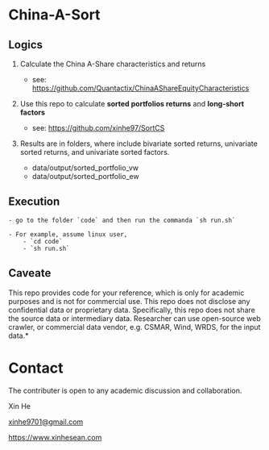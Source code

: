 # China-A-Sort

## Logics

1. Calculate the China A-Share characteristics and returns

    - see: https://github.com/Quantactix/ChinaAShareEquityCharacteristics

2. Use this repo to calculate **sorted portfolios returns** and **long-short factors**

    - see: https://github.com/xinhe97/SortCS

3. Results are in folders, where include bivariate sorted returns, univariate sorted returns, and univariate sorted factors.

    - data/output/sorted_portfolio_vw
    - data/output/sorted_portfolio_ew

## Execution

    - go to the folder `code` and then run the commanda `sh run.sh`

    - For example, assume linux user, 
        - `cd code`
        - `sh run.sh`

## Caveate

This repo provides code for your reference, which is only for academic purposes and is not for commercial use. This repo does not disclose any confidential data or proprietary data. Specifically, this repo does not share the source data or intermediary data. Researcher can use open-source web crawler, or commercial data vendor, e.g. CSMAR, Wind, WRDS, for the input data.*

# Contact

The contributer is open to any academic discussion and collaboration.

Xin He

xinhe9701@gmail.com

https://www.xinhesean.com
